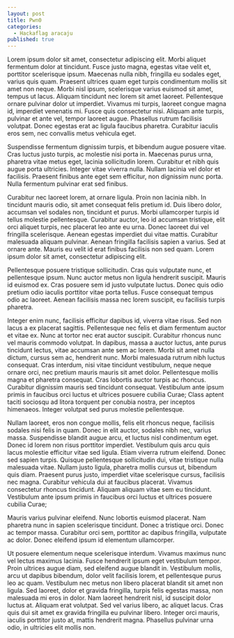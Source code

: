 ```yaml
---
layout: post
title: Pwn0
categories:
  - Hackaflag aracaju
published: true
---
```

Lorem ipsum dolor sit amet, consectetur adipiscing elit. Morbi aliquet fermentum dolor at tincidunt. Fusce justo magna, egestas vitae velit et, porttitor scelerisque ipsum. Maecenas nulla nibh, fringilla eu sodales eget, varius quis quam. Praesent ultrices quam eget turpis condimentum mollis sit amet non neque. Morbi nisl ipsum, scelerisque varius euismod sit amet, tempus ut lacus. Aliquam tincidunt nec lorem sit amet laoreet. Pellentesque ornare pulvinar dolor ut imperdiet. Vivamus mi turpis, laoreet congue magna id, imperdiet venenatis mi. Fusce quis consectetur nisi. Aliquam ante turpis, pulvinar et ante vel, tempor laoreet augue. Phasellus rutrum facilisis volutpat. Donec egestas erat ac ligula faucibus pharetra. Curabitur iaculis eros sem, nec convallis metus vehicula eget.

Suspendisse fermentum dignissim turpis, et bibendum augue posuere vitae. Cras luctus justo turpis, ac molestie nisi porta in. Maecenas purus urna, pharetra vitae metus eget, lacinia sollicitudin lorem. Curabitur et nibh quis augue porta ultricies. Integer vitae viverra nulla. Nullam lacinia vel dolor et facilisis. Praesent finibus ante eget sem efficitur, non dignissim nunc porta. Nulla fermentum pulvinar erat sed finibus.

Curabitur nec laoreet lorem, at ornare ligula. Proin non lacinia nibh. In tincidunt mauris odio, sit amet consequat felis pretium id. Duis libero dolor, accumsan vel sodales non, tincidunt et purus. Morbi ullamcorper turpis id tellus molestie pellentesque. Curabitur auctor, leo id accumsan tristique, elit orci aliquet turpis, nec placerat leo ante eu urna. Donec laoreet dui vel fringilla scelerisque. Aenean egestas imperdiet dui vitae mattis. Curabitur malesuada aliquam pulvinar. Aenean fringilla facilisis sapien a varius. Sed at ornare ante. Mauris eu velit id erat finibus facilisis non sed quam. Lorem ipsum dolor sit amet, consectetur adipiscing elit.

Pellentesque posuere tristique sollicitudin. Cras quis vulputate nunc, et pellentesque ipsum. Nunc auctor metus non ligula hendrerit suscipit. Mauris id euismod ex. Cras posuere sem id justo vulputate luctus. Donec quis odio pretium odio iaculis porttitor vitae porta tellus. Fusce consequat tempus odio ac laoreet. Aenean facilisis massa nec lorem suscipit, eu facilisis turpis pharetra.

Integer enim nunc, facilisis efficitur dapibus id, viverra vitae risus. Sed non lacus a ex placerat sagittis. Pellentesque nec felis et diam fermentum auctor et vitae ex. Nunc at tortor nec erat auctor suscipit. Curabitur rhoncus nunc vel mauris commodo volutpat. In dapibus, massa a auctor luctus, ante purus tincidunt lectus, vitae accumsan ante sem ac lorem. Morbi sit amet nulla dictum, cursus sem ac, hendrerit nunc. Morbi malesuada rutrum nibh luctus consequat. Cras interdum, nisi vitae tincidunt vestibulum, neque neque ornare orci, nec pretium mauris mauris sit amet dolor. Pellentesque mollis magna et pharetra consequat. Cras lobortis auctor turpis ac rhoncus. Curabitur dignissim mauris sed tincidunt consequat. Vestibulum ante ipsum primis in faucibus orci luctus et ultrices posuere cubilia Curae; Class aptent taciti sociosqu ad litora torquent per conubia nostra, per inceptos himenaeos. Integer volutpat sed purus molestie pellentesque.

Nullam laoreet, eros non congue mollis, felis elit rhoncus neque, facilisis sodales nisi felis in quam. Donec in elit auctor, sodales nibh nec, varius massa. Suspendisse blandit augue arcu, et luctus nisl condimentum eget. Donec id lorem non risus porttitor imperdiet. Vestibulum quis arcu quis lacus molestie efficitur vitae sed ligula. Etiam viverra rutrum eleifend. Donec sed sapien turpis. Quisque pellentesque sollicitudin dui, vitae tristique nulla malesuada vitae. Nullam justo ligula, pharetra mollis cursus ut, bibendum quis diam. Praesent purus justo, imperdiet vitae scelerisque cursus, facilisis nec magna. Curabitur vehicula dui at faucibus placerat. Vivamus consectetur rhoncus tincidunt. Aliquam aliquam vitae sem eu tincidunt. Vestibulum ante ipsum primis in faucibus orci luctus et ultrices posuere cubilia Curae;

Mauris varius pulvinar eleifend. Nunc lobortis euismod placerat. Nam pharetra nunc in sapien scelerisque tincidunt. Donec a tristique orci. Donec ac tempor massa. Curabitur orci sem, porttitor ac dapibus fringilla, vulputate ac dolor. Donec eleifend ipsum id elementum ullamcorper.

Ut posuere elementum neque scelerisque interdum. Vivamus maximus nunc vel lectus maximus lacinia. Fusce hendrerit ipsum eget vestibulum tempor. Proin ultrices augue diam, sed eleifend augue blandit in. Vestibulum mollis, arcu ut dapibus bibendum, dolor velit facilisis lorem, et pellentesque purus leo ac quam. Vestibulum nec metus non libero placerat blandit sit amet non ligula. Sed laoreet, dolor et gravida fringilla, turpis felis egestas massa, non malesuada mi eros in dolor. Nam laoreet hendrerit nisl, id suscipit dolor luctus at. Aliquam erat volutpat. Sed vel varius libero, ac aliquet lacus. Cras quis dui sit amet ex gravida fringilla eu pulvinar libero. Integer orci mauris, iaculis porttitor justo at, mattis hendrerit magna. Phasellus pulvinar urna odio, in ultricies elit mollis non.
